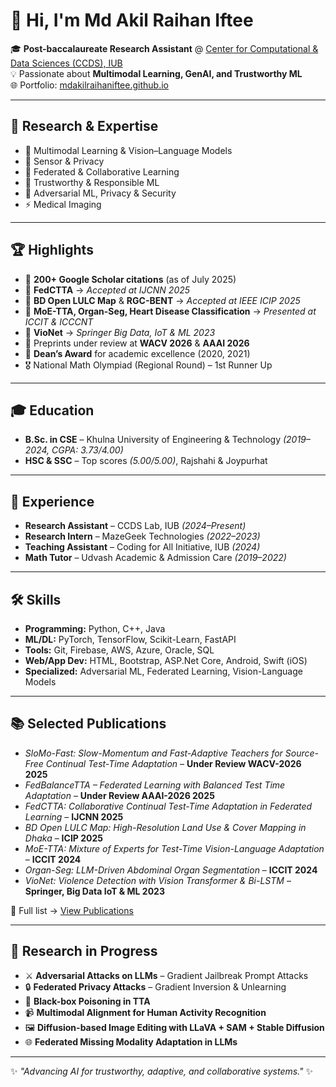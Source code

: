 # 👋 Hi, I'm Md Akil Raihan Iftee  

🎓 **Post-baccalaureate Research Assistant** @ [Center for Computational & Data Sciences (CCDS), IUB](https://iub.edu.bd/)  
💡 Passionate about **Multimodal Learning, GenAI, and Trustworthy ML**  
🌐 Portfolio: [mdakilraihaniftee.github.io](https://mdakilraihaniftee.github.io/)  

---

## 🔬 Research & Expertise
- 📖 Multimodal Learning & Vision–Language Models  
- 🔄 Sensor & Privacy 
- 🤝 Federated & Collaborative Learning  
- 🧠 Trustworthy & Responsible ML  
- 🔄 Adversarial ML, Privacy & Security
- ⚡ Medical Imaging 

---

## 🏆 Highlights
- 📑 **200+ Google Scholar citations** (as of July 2025)  
- 📝 **FedCTTA** → *Accepted at IJCNN 2025*  
- 📝 **BD Open LULC Map** & **RGC-BENT** → *Accepted at IEEE ICIP 2025*  
- 📝 **MoE-TTA, Organ-Seg, Heart Disease Classification** → *Presented at ICCIT & ICCCNT*  
- 📝 **VioNet** → *Springer Big Data, IoT & ML 2023*  
- 🧪 Preprints under review at **WACV 2026** & **AAAI 2026**  
- 🥇 **Dean’s Award** for academic excellence (2020, 2021)  
- 🎖️ National Math Olympiad (Regional Round) – 1st Runner Up  

---

## 🎓 Education
- **B.Sc. in CSE** – Khulna University of Engineering & Technology *(2019–2024, CGPA: 3.73/4.00)*  
- **HSC & SSC** – Top scores *(5.00/5.00)*, Rajshahi & Joypurhat  

---

## 💼 Experience
- **Research Assistant** – CCDS Lab, IUB *(2024–Present)*  
- **Research Intern** – MazeGeek Technologies *(2022–2023)*  
- **Teaching Assistant** – Coding for All Initiative, IUB *(2024)*  
- **Math Tutor** – Udvash Academic & Admission Care *(2019–2022)*  
---

## 🛠️ Skills
- **Programming:** Python, C++, Java  
- **ML/DL:** PyTorch, TensorFlow, Scikit-Learn, FastAPI  
- **Tools:** Git, Firebase, AWS, Azure, Oracle, SQL  
- **Web/App Dev:** HTML, Bootstrap, ASP.Net Core, Android, Swift (iOS)  
- **Specialized:** Adversarial ML, Federated Learning, Vision-Language Models  
---


## 📚 Selected Publications
- *SloMo-Fast: Slow-Momentum and Fast-Adaptive Teachers for Source-Free Continual Test-Time Adaptation* – **Under Review WACV-2026 2025**
- *FedBalanceTTA – Federated Learning with Balanced Test Time Adaptation* – **Under Review AAAI-2026 2025** 
- *FedCTTA: Collaborative Continual Test-Time Adaptation in Federated Learning* – **IJCNN 2025**  
- *BD Open LULC Map: High-Resolution Land Use & Cover Mapping in Dhaka* – **ICIP 2025**  
- *MoE-TTA: Mixture of Experts for Test-Time Vision-Language Adaptation* – **ICCIT 2024**  
- *Organ-Seg: LLM-Driven Abdominal Organ Segmentation* – **ICCIT 2024**  
- *VioNet: Violence Detection with Vision Transformer & Bi-LSTM* – **Springer, Big Data IoT & ML 2023**  

📖 Full list → [View Publications](https://mdakilraihaniftee.github.io/publications/)  

---

## 🚀 Research in Progress
- ⚔️ **Adversarial Attacks on LLMs** – Gradient Jailbreak Prompt Attacks  
- 🔒 **Federated Privacy Attacks** – Gradient Inversion & Unlearning  
- 🎯 **Black-box Poisoning in TTA**  
- 📹 **Multimodal Alignment for Human Activity Recognition**  
- 🖼️ **Diffusion-based Image Editing with LLaVA + SAM + Stable Diffusion**  
- 🌐 **Federated Missing Modality Adaptation in LLMs**  
---

✨ *"Advancing AI for trustworthy, adaptive, and collaborative systems."* ✨
